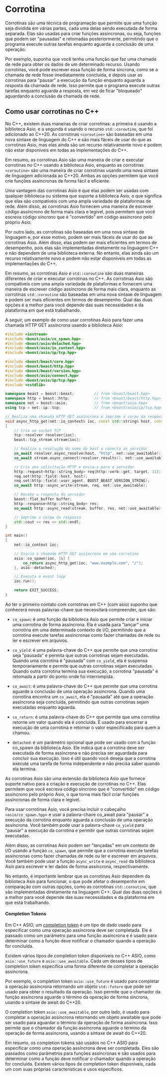 # Corrotina

Corrotinas são uma técnica de programação que permite que uma função seja dividida em várias partes, cada uma delas sendo executada de forma separada. Elas são usadas para criar funções assíncronas, ou seja, funções que podem ser "pausadas" e retomadas posteriormente, permitindo que o programa execute outras tarefas enquanto aguarda a conclusão de uma operação.

Por exemplo, suponha que você tenha uma função que faz uma chamada de rede para obter os dados de um determinado recurso. Usando corrotinas, você pode escrever essa função de forma síncrona, como se a chamada de rede fosse imediatamente concluída, e depois usar as corrotinas para "pausar" a execução da função enquanto aguarda a resposta da chamada de rede. Isso permite que o programa execute outras tarefas enquanto aguarda a resposta, em vez de ficar "bloqueado" aguardando a conclusão da chamada de rede.

## Como usar corrotinas no C++

No C++, existem duas maneiras de criar corrotinas: a primeira é usando a biblioteca Asio, e a segunda é usando o recurso `std::coroutine`, que foi adicionado ao C++20. As corrotinas `<coroutine>` são baseadas em uma nova sintaxe de linguagem do C++ e são mais fáceis de usar do que as corrotinas Asio, mas elas ainda são um recurso relativamente novo e podem não estar disponíveis em todas as implementações do C++.

Em resumo, as corrotinas Asio são uma maneira de criar e executar corrotinas no C++ usando a biblioteca Asio, enquanto as corrotinas `<coroutine>` são uma maneira de criar corrotinas usando uma nova sintaxe de linguagem adicionada ao C++20. Ambas as opções permitem que você crie funções assíncronas de forma fácil e eficiente.

Uma vantagem das corrotinas Asio é que elas podem ser usadas com qualquer biblioteca ou sistema que suporte a biblioteca Asio, o que significa que elas são compatíveis com uma ampla variedade de plataformas de rede. Além disso, as corrotinas Asio fornecem uma maneira de escrever código assíncrono de forma mais clara e legível, pois permitem que você escreva código síncrono que é "convertido" em código assíncrono pelo próprio Asio.

Por outro lado, as corrotinas são baseadas em uma nova sintaxe de linguagem e, por esse motivo, podem ser mais fáceis de usar do que as corrotinas Asio. Além disso, elas podem ser mais eficientes em termos de desempenho, pois elas são implementadas diretamente na linguagem C++ e não dependem de uma biblioteca externa. No entanto, elas ainda são um recurso relativamente novo e podem não estar disponíveis em todas as implementações do C++.

Em resumo, as corrotinas Asio e `std::coroutine` são duas maneiras diferentes de criar e executar corrotinas no C++. As corrotinas Asio são compatíveis com uma ampla variedade de plataformas e fornecem uma maneira de escrever código assíncrono de forma mais clara, enquanto as corrotinas `std::coroutine` são baseadas em uma nova sintaxe de linguagem e podem ser mais eficientes em termos de desempenho. Qual das duas opções é a melhor para você depende das suas necessidades e da plataforma em que está trabalhando.

A seguir, um exemplo de como usar corrotinas Asio para fazer uma chamada HTTP GET assíncrona usando a biblioteca Asio:

```c++
#include <iostream>
#include <boost/asio/co_spawn.hpp>
#include <boost/asio/detached.hpp>
#include <boost/asio/io_context.hpp>
#include <boost/asio/ip/tcp.hpp>

#include <boost/beast/core.hpp>
#include <boost/beast/http.hpp>
#include <boost/beast/version.hpp>
#include <boost/asio/connect.hpp>
#include <boost/asio/ip/tcp.hpp>
#include <cstdlib>

namespace beast = boost::beast;         // from <boost/beast.hpp>
namespace http = beast::http;           // from <boost/beast/http.hpp>
namespace net = boost::asio;            // from <boost/asio.hpp>
using tcp = net::ip::tcp;               // from <boost/asio/ip/tcp.hpp>

// Realiza uma chamada HTTP GET assíncrona e imprime o corpo da resposta
void async_http_get(net::io_context& ioc, const std::string& host, const std::string& target)
{
    // Cria um socket TCP
    tcp::resolver resolver{ioc};
    beast::tcp_stream stream{ioc};

    // Realiza a resolução do nome do host e conecta ao servidor
    co_await resolver.async_resolve(host, "http", net::use_awaitable);
    co_await stream.async_connect(resolver.results(), net::use_awaitable);

    // Cria uma solicitação HTTP e envia-a para o servidor
    http::request<http::string_body> req{http::verb::get, target, 11};
    req.set(http::field::host, host);
    req.set(http::field::user_agent, BOOST_BEAST_VERSION_STRING);
    co_await http::async_write(stream, req, net::use_awaitable);

    // Recebe a resposta do servidor
    beast::flat_buffer buffer;
    http::response<http::string_body> res;
    co_await http::async_read(stream, buffer, res, net::use_awaitable);

    // Imprime o corpo da resposta
    std::cout << res << std::endl;
}

int main()
{
    net::io_context ioc;

    // Inicia a chamada HTTP GET assíncrona em uma corrotina
    asio::co_spawn(ioc, [&] {
        co_return async_http_get(ioc, "www.example.com", "/");
    }, asio::detached);

    // Executa o event loop
    ioc.run();

    return EXIT_SUCCESS;
}
```

Ao ter o primeiro contato com corrotinas em C++ (com asio) suponho que conhecerá novas palavras-chave que necessitará compreender, que são:

- `co_spawn`: é uma função da biblioteca Asio que permite criar e iniciar uma corrotina de forma assíncrona. Ela é usada para "lançar" uma corrotina em uma determinada contexto de I/O, permitindo que a corrotina execute tarefas assíncronas como fazer chamadas de rede ou ler e escrever em arquivos.

- `co_yield`: é uma palavra-chave do C++ que permite que uma corrotina seja "pausada" e permita que outras corrotinas sejam executadas. Quando uma corrotina é "pausada" com `co_yield`, ela é suspensa temporariamente e permite que outras corrotinas sejam executadas. Quando outra corrotina termina sua execução, a corrotina "pausada" é retomada a partir do ponto onde foi interrompida.

- `co_await`: é uma palavra-chave do C++ que permite que uma corrotina aguarde a conclusão de uma operação assíncrona. Quando uma corrotina encontra um `co_await`, ela é "pausada" até que a operação assíncrona seja concluída, permitindo que outras corrotinas sejam executadas enquanto aguarda.

- `co_return`: é uma palavra-chave do C++ que permite que uma corrotina retorne um valor quando ela é concluída. É usado para encerrar a execução de uma corrotina e retornar o valor especificado para quem a chamou.

- `detached`: é um parâmetro opcional que pode ser usado com a função co_spawn da biblioteca Asio. Ele indica que a corrotina deve ser executada de forma assíncrona e não precisa ser aguardada para concluir sua execução. Isso é útil quando você deseja que a corrotina execute uma tarefa de forma independente e não precisa saber quando ela termina.

As corrotinas Asio são uma extensão da biblioteca Asio que fornece suporte nativo para a criação e execução de corrotinas no C++. Elas permitem que você escreva código síncrono que é "convertido" em código assíncrono pelo próprio Asio, o que torna mais fácil criar funções assíncronas de forma clara e legível.

Para usar corrotinas Asio, você precisa incluir o cabeçalho `<asio/co_spawn.hpp>` e usar a palavra-chave co_await para "pausar" a execução da corrotina enquanto aguarda a conclusão de uma operação assíncrona. Você também pode usar a palavra-chave `co_yield` para "pausar" a execução da corrotina e permitir que outras corrotinas sejam executadas.

Além disso, as corrotinas Asio podem ser "lançadas" em um contexto de I/O usando a função `co_spawn`, que permite que a corrotina execute tarefas assíncronas como fazer chamadas de rede ou ler e escrever em arquivos. Você também pode usar a função `async_write` e `async_read` da biblioteca Asio para escrever e ler dados de forma assíncrona, respectivamente.

No entanto, é importante lembrar que as corrotinas Asio dependem da biblioteca Asio para funcionar, o que pode afetar o desempenho em comparação com outras opções, como as corrotinas `std::coroutine`, que são implementadas diretamente na linguagem C++. Qual das duas opções é a melhor para você depende das suas necessidades e da plataforma em que está trabalhando.

#### Completion Tokens

Em C++ ASIO, um [completion token](https://think-async.com/Asio/asio-1.24.0/doc/asio/overview/model/completion_tokens.html) é um tipo de dado usado para especificar como uma operação assíncrona deve ser completada. Ele é passado como um parâmetro para uma função assíncrona e é usado para determinar como a função deve notificar o chamador quando a operação for concluída.

Existem vários tipos de completion token disponíveis no C++ ASIO, como `asio::use_future` e `asio::use_awaitable`. Cada um desses tipos de completion token especifica uma forma diferente de completar a operação assíncrona.

Por exemplo, o completion token `asio::use_future` é usado para completar a operação assíncrona retornando um objeto `std::future` que pode ser usado para obter o resultado da operação. Isso permite que o chamador da função assíncrona aguarde o término da operação de forma síncrona, usando a sintaxe de await do C++20.

O completion token `asio::use_awaitable`, por outro lado, é usado para completar a operação assíncrona retornando um objeto awaitable que pode ser usado para aguardar o término da operação de forma assíncrona. Isso permite que o chamador da função assíncrona aguarde o término da operação de forma assíncrona, usando a sintaxe de await do C++20.

Em resumo, os completion tokens são usados ​​no C++ ASIO para especificar como uma operação assíncrona deve ser completada. Eles são passados como parâmetros para funções assíncronas e são usados ​​para determinar como a função deve notificar o chamador quando a operação for concluída. Existem vários tipos de completion token disponíveis, cada um com suas próprias características e usos específicos.
